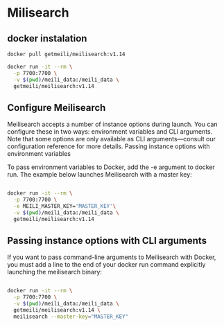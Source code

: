 # Milisearch

## docker instalation

```sh
docker pull getmeili/meilisearch:v1.14
```

```sh
docker run -it --rm \
  -p 7700:7700 \
  -v $(pwd)/meili_data:/meili_data \
  getmeili/meilisearch:v1.14
```

## Configure Meilisearch

Meilisearch accepts a number of instance options during launch. You can configure these in two ways: environment variables and CLI arguments. Note that some options are only available as CLI arguments—consult our configuration reference for more details.
Passing instance options with environment variables

To pass environment variables to Docker, add the -e argument to docker run. The example below launches Meilisearch with a master key:

```sh

docker run -it --rm \
  -p 7700:7700 \
  -e MEILI_MASTER_KEY='MASTER_KEY'\
  -v $(pwd)/meili_data:/meili_data \
  getmeili/meilisearch:v1.14
```

## Passing instance options with CLI arguments

If you want to pass command-line arguments to Meilisearch with Docker, you must add a line to the end of your docker run command explicitly launching the meilisearch binary:

```sh

docker run -it --rm \
  -p 7700:7700 \
  -v $(pwd)/meili_data:/meili_data \
  getmeili/meilisearch:v1.14 \
  meilisearch --master-key="MASTER_KEY"
```
